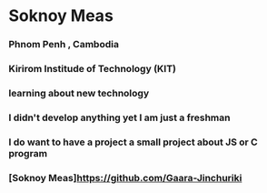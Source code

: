 # Soknoy Meas
### Phnom Penh , Cambodia
### Kirirom Institude of Technology (KIT)
### learning about new technology
### I didn't develop anything yet I am just a freshman
### I do want to have a project a small project about JS or C program 
### [Soknoy Meas]https://github.com/Gaara-Jinchuriki